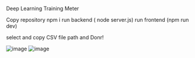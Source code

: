 Deep Learning Training Meter

Copy repository
npm i 
run backend ( node server.js)
run frontend (npm run dev)

select and copy CSV file path and Donr!

![image](https://github.com/nav1dzaman/deeplearning-training-meter/assets/91715504/7891b745-fb03-4a19-b49e-f2570cf77ff8)
![image](https://github.com/nav1dzaman/deeplearning-training-meter/assets/91715504/e8609e50-c6f5-4cc0-a125-8361525687cb)
